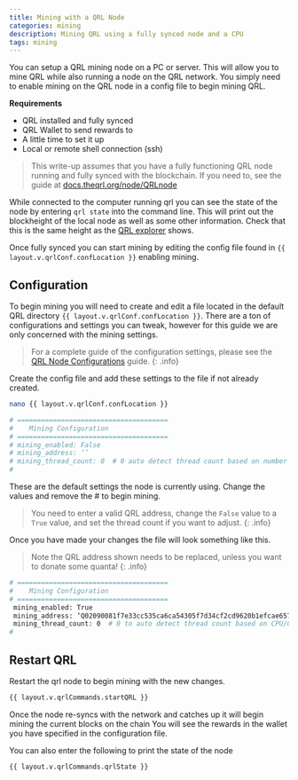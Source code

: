 ```yaml
---
title: Mining with a QRL Node
categories: mining
description: Mining QRL using a fully synced node and a CPU
tags: mining
---
```



You can setup a QRL mining node on a PC or server. This will allow you to mine QRL while also running a node on the QRL network. You simply need to enable mining on the QRL node in a config file to begin mining QRL.

__Requirements__

- QRL installed and fully synced
- QRL Wallet to send rewards to
- A little time to set it up
- Local or remote shell connection (ssh)

> This write-up assumes that you have a fully functioning QRL node running and fully synced with the blockchain. If you need to, see the guide at [docs.theqrl.org/node/QRLnode](/node/QRLnode)


While connected to the computer running qrl you can see the state of the node by entering `qrl state` into the command line. This will print out the blockheight of the local node as well as some other information. Check that this is the same height as the [QRL explorer](https://explorer.theqrl.org) shows. 


Once fully synced you can start mining by editing the config file found in `{{ layout.v.qrlConf.confLocation }}` enabling mining. 


## Configuration

To begin mining you will need to create and edit a file located in the default QRL directory `{{ layout.v.qrlConf.confLocation }}`. There are a ton of configurations and settings you can tweak, however for this guide we are only concerned with the mining settings. 

> For a complete guide of the configuration settings, please see the [QRL Node Configurations](/node/configuration) guide.
{: .info}

Create the config file and add these settings to the file if not already created.

```bash
nano {{ layout.v.qrlConf.confLocation }} 
```

```bash
# ======================================
#    Mining Configuration
# ======================================
# mining_enabled: False
# mining_address: ‘’
# mining_thread_count: 0  # 0 auto detect thread count based on number of processors
#
```

These are the default settings the node is currently using. Change the values and remove the \# to begin mining. 

> You need to enter a valid QRL address, change the `False` value to a `True` value, and set the thread count if you want to adjust. 
{: .info}

Once you have made your changes the file will look something like this. 

> Note the QRL address shown needs to be replaced, unless you want to donate some quanta!
{: .info}

```bash
# ======================================
#    Mining Configuration
# ======================================
 mining_enabled: True
 mining_address: ‘Q02090081f7e33cc535ca6ca54305f7d34cf2cd9620b1efcae657a76ca4c072902dfc4ed0f23a4a’
 mining_thread_count: 0  # 0 to auto detect thread count based on CPU/GPU number of processors
#
```

## Restart QRL

Restart the qrl node to begin mining with the new changes.

```bash
{{ layout.v.qrlCommands.startQRL }} 
```

Once the node re-syncs with the network and catches up it will begin mining the current blocks on the chain You will see the rewards in the wallet you have specified in the configuration file.

You can also enter the following to print the state of the node

```bash
{{ layout.v.qrlCommands.qrlState }} 
```
